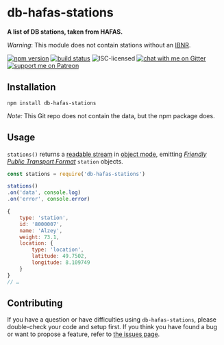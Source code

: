 # db-hafas-stations

**A list of DB stations, taken from HAFAS.**

*Warning*: This module does not contain stations without an [IBNR](https://de.wikipedia.org/wiki/Internationale_Bahnhofsnummer).

[![npm version](https://img.shields.io/npm/v/db-hafas-stations.svg)](https://www.npmjs.com/package/db-hafas-stations)
[![build status](https://app.codeship.com/projects/28b60ee0-55de-0136-071a-561f2b18c79f/status?branch=master)](https://app.codeship.com/projects/294654)
![ISC-licensed](https://img.shields.io/github/license/derhuerst/db-hafas-stations.svg)
[![chat with me on Gitter](https://img.shields.io/badge/chat%20with%20me-on%20gitter-512e92.svg)](https://gitter.im/derhuerst)
[![support me on Patreon](https://img.shields.io/badge/support%20me-on%20patreon-fa7664.svg)](https://patreon.com/derhuerst)


## Installation

```shell
npm install db-hafas-stations
```

*Note:* This Git repo does not contain the data, but the npm package does.


## Usage

`stations()` returns a [readable stream](https://nodejs.org/api/stream.html#stream_class_stream_readable) in [object mode](https://nodejs.org/api/stream.html#stream_object_mode), emitting [*Friendly Public Transport Format*](https://github.com/public-transport/friendly-public-transport-format) `station` objects.

```js
const stations = require('db-hafas-stations')

stations()
.on('data', console.log)
.on('error', console.error)
```

```js
{
	type: 'station',
	id: '8000007',
	name: 'Alzey',
	weight: 73.1,
	location: {
		type: 'location',
		latitude: 49.7502,
		longitude: 8.109749
	}
}
// …
```


## Contributing

If you have a question or have difficulties using `db-hafas-stations`, please double-check your code and setup first. If you think you have found a bug or want to propose a feature, refer to [the issues page](https://github.com/derhuerst/db-hafas-stations/issues).
